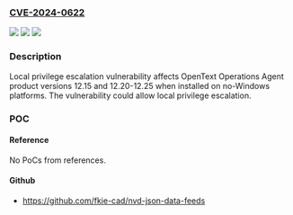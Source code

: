 ### [CVE-2024-0622](https://cve.mitre.org/cgi-bin/cvename.cgi?name=CVE-2024-0622)
![](https://img.shields.io/static/v1?label=Product&message=Operations%20Agent%20&color=blue)
![](https://img.shields.io/static/v1?label=Version&message=%3D%2012.15%20&color=brighgreen)
![](https://img.shields.io/static/v1?label=Vulnerability&message=CWE-269%20Improper%20Privilege%20Management&color=brighgreen)

### Description

Local privilege escalation vulnerability affects OpenText Operations Agent product versions 12.15 and 12.20-12.25 when installed on no-Windows platforms. The vulnerability could allow local privilege escalation. 

### POC

#### Reference
No PoCs from references.

#### Github
- https://github.com/fkie-cad/nvd-json-data-feeds

